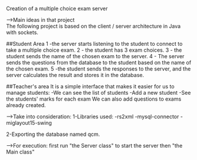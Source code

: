 Creation of a multiple choice exam server


-->Main ideas in that project  
The following project is based on the client / server architecture in Java with sockets.

##Student Area
1 -the server starts listening to the student to connect to take a multiple choice exam.
2 - the student has 3 exam choices.
3 - the student sends the name of the chosen exam to the server.
4 - The server sends the questions from the database to the student based on the name of the chosen exam.
5 -the student sends the responses to the server, and the server calculates the result and stores it in the database.

##Teacher's area
It is a simple interface that makes it easier for us to manage students:
  -We can see the list of students
  -Add a new student
  -See the students' marks for each exam
We can also add questions to exams already created.


-->Take into consideration:
1-Libraries used:
  -rs2xml
  -mysql-connector
  -miglayout15-swing
  
  2-Exporting the database named qcm.
  
-->For execution: first run "the Server class" to start the server then "the Main class"
  
